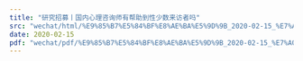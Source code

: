 ```yaml
---
title: "研究招募丨国内心理咨询师有帮助到性少数来访者吗"
src: "wechat/html/%E9%85%B7%E5%84%BF%E8%AE%BA%E5%9D%9B_2020-02-15_%E7%A0%94%E7%A9%B6%E6%8B%9B%E5%8B%9F%E4%B8%A8%E5%9B%BD%E5%86%85%E5%BF%83%E7%90%86%E5%92%A8%E8%AF%A2%E5%B8%88%E6%9C%89%E5%B8%AE%E5%8A%A9%E5%88%B0%E6%80%A7%E5%B0%91%E6%95%B0%E6%9D%A5%E8%AE%BF%E8%80%85%E5%90%97.html"
date: 2020-02-15
pdf: "wechat/pdf/%E9%85%B7%E5%84%BF%E8%AE%BA%E5%9D%9B_2020-02-15_%E7%A0%94%E7%A9%B6%E6%8B%9B%E5%8B%9F%E4%B8%A8%E5%9B%BD%E5%86%85%E5%BF%83%E7%90%86%E5%92%A8%E8%AF%A2%E5%B8%88%E6%9C%89%E5%B8%AE%E5%8A%A9%E5%88%B0%E6%80%A7%E5%B0%91%E6%95%B0%E6%9D%A5%E8%AE%BF%E8%80%85%E5%90%97.pdf"
---
```

